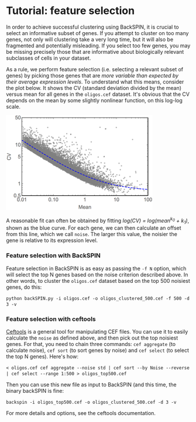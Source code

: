 # Tutorial: feature selection

In order to achieve successful clustering using BackSPIN, it is crucial to select an informative subset of genes. If you attempt to cluster on too many genes, not only will clustering take a very long time, but it will also be fragmented and potentially misleading. If you select too few genes, you may be missing precisely those that are informative about biologically relevant subclasses of cells in your dataset.

As a rule, we perform feature selection (i.e. selecting a relevant subset of genes) by picking those genes that are *more variable than expected by their average expression levels*. To understand what this means, consider the plot below. It shows the CV (standard deviation divided by the mean) versus mean for all genes in the `oligos.cef` dataset. It's obvious that the CV depends on the mean by some slightly nonlinear function, on this log-log scale. 

<img src="cvmean.png" width=400\>

A reasonable fit can often be obtained by fitting *log(CV) = log(mean<sup>k<sub>0</sub></sup> + k<sub>1</sub>)*, shown as the blue curve. For each gene, we can then calculate an offset from this line, which we call `noise`. The larger this value, the noisier the gene is relative to its expression level.


### Feature selection with BackSPIN

Feature selection in BackSPIN is as easy as passing the `-f N` option, which will select the top N genes based on the noise criterion described above. In other words, to cluster the `oligos.cef` dataset based on the top 500 noisiest genes, do this:

```
python backSPIN.py -i oligos.cef -o oligos_clustered_500.cef -f 500 -d 3 -v
```

### Feature selection with ceftools

[Ceftools](https://github.com/linnarsson-lab/ceftools) is a general tool for manipulating CEF files. You can use it to easily calculate the `noise` as defined above, and then pick out the top noisiest genes. For that, you need to chain three commands: `cef aggregate` (to calculate noise), `cef sort` (to sort genes by noise) and `cef select` (to select the top N genes). Here's how:

```
< oligos.cef cef aggregate --noise std | cef sort --by Noise --reverse | cef select --range 1:500 > oligos_top500.cef
```

Then you can use this new file as input to BackSPIN (and this time, the binary backSPIN is fine:

```
backspin -i oligos_top500.cef -o oligos_clustered_500.cef -d 3 -v
```

For more details and options, see the ceftools documentation.